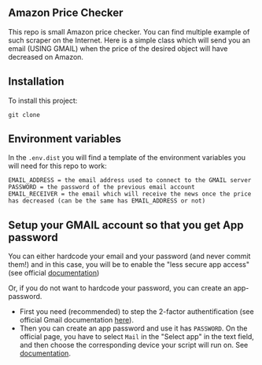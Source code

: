 ## Amazon Price Checker

This repo is small Amazon price checker. You can find multiple example of such scraper on the Internet. 
Here is a simple class which will send you an email (USING GMAIL) when the price of the desired object will have decreased on Amazon.

## Installation

To install this project:

```
git clone 
```

## Environment variables

In the `.env.dist` you will find a template of the environment variables you will need for this repo to work: 
```
EMAIL_ADDRESS = the email address used to connect to the GMAIL server
PASSWORD = the password of the previous email account
EMAIL_RECEIVER = the email which will receive the news once the price has decreased (can be the same has EMAIL_ADDRESS or not)
```

## Setup your GMAIL account so that you get App password

You can either hardcode your email and your password (and never commit them!) and in this case, 
you will be to enable the "less secure app access" (see official [documentation](https://myaccount.google.com/lesssecureapps?pli=1&rapt=AEjHL4MJWSdhYTHTPnuN4shURUy9cRAeqC0Quz8ZvZAGtUDCzh63ZUvGur3F4kKnZ8c3f-QHMKXbaI2PxYp51GMIaPrbuz2exg))

Or, if you do not want to hardcode your password, you can create an app-password.
- First you need (recommended) to step the 2-factor authentification (see official Gmail documentation [here](https://www.google.com/landing/2step/)).
- Then you can create an app password and use it has `PASSWORD`. On the official page, you have to select `Mail` 
in the "Select app" in the text field, and then choose the corresponding device your script will run on. See [documentation](https://support.google.com/mail/answer/185833?hl=en).

